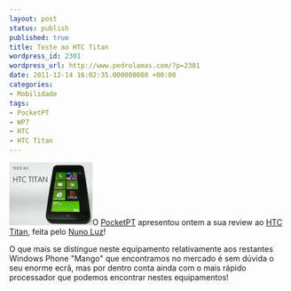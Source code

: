 ```yaml
---
layout: post
status: publish
published: true
title: Teste ao HTC Titan
wordpress_id: 2301
wordpress_url: http://www.pedrolamas.com/?p=2301
date: 2011-12-14 16:02:35.000000000 +00:00
categories:
- Mobilidade
tags:
- PocketPT
- WP7
- HTC
- HTC Titan
---
```

[![](/wp-content/uploads/2011/12/Teste-ao-HTC-Titan.png "Teste ao HTC Titan")](http://www.pocketpt.net/forum/index.php?showtopic=34609)O [PocketPT](http://www.pocketpt.net/) apresentou ontem a sua review ao [HTC Titan](http://www.htc.com/pt/smartphones/htc-titan/), feita pelo [Nuno Luz](http://msmvps.com/blogs/nunoluz/)!

O que mais se distingue neste equipamento relativamente aos restantes Windows Phone "Mango" que encontramos no mercado é sem dúvida o seu enorme ecrã, mas por dentro conta ainda com o mais rápido processador que podemos encontrar nestes equipamentos!
